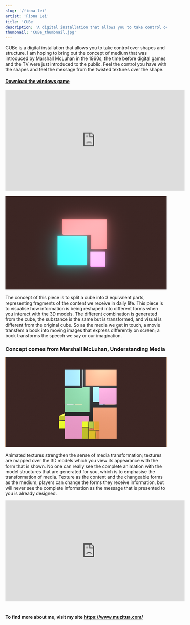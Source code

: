 ```yaml
---
slug: '/fiona-lei'
artist: 'Fiona Lei'
title: 'CUBe'
description: 'A digital installation that allows you to take control over shapes and structure'
thumbnail: 'CUBe_thumbnail.jpg'
---
```


CUBe is a digital installation that allows you to take control over shapes and structure. I am hoping to bring out the concept of medium that was introduced by Marshall McLuhan in the 1960s, the time before digital games and the TV were just introduced to the public. Feel the control you have with the shapes and feel the message from the twisted textures over the shape.

#### [Download the windows game](https://muzitua.itch.io/cube)

<div class="iframe-wrapper">
<iframe width="560" height="315" src="https://www.youtube.com/embed/6PwUuf-9ljg" frameborder="0" allow="accelerometer; autoplay; clipboard-write; encrypted-media; gyroscope; picture-in-picture" allowfullscreen></iframe>
</div>

![](CUBe_01.png)

The concept of this piece is to split a cube into 3 equivalent parts, representing fragments of the content we receive in daily life. This piece is to visualise how information is being reshaped into different forms when you interact with the 3D models. The different combination is generated from the cube, the substance is the same but is transformed, and visual is different from the original cube. So as the media we get in touch, a movie transfers a book into moving images that express differently on screen; a book transforms the speech we say or our imagination.

### Concept comes from Marshall McLuhan, Understanding Media

![Installation shape](CUBe_05.png)

Animated textures strengthen the sense of media transformation; textures are mapped over the 3D models which you view its appearance with the form that is shown. No one can really see the complete animation with the model structures that are generated for you, which is to emphasise the transformation of media. Texture as the content and the changeable forms as the medium; players can change the forms they receive information, but will never see the complete information as the message that is presented to you is already designed.

<div class="iframe-wrapper">
<iframe width="560" height="315" src="https://www.youtube.com/embed/ZoFK_3SN0Jo" frameborder="0" allow="accelerometer; autoplay; clipboard-write; encrypted-media; gyroscope; picture-in-picture" allowfullscreen></iframe>
</div>

<br />

#### To find more about me, visit my site <https://www.muzitua.com/>
